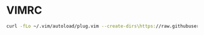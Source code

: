 # VIMRC

```bash
curl -fLo ~/.vim/autoload/plug.vim --create-dirs\https://raw.githubusercontent.com/junegunn/vim-plug/master/plug.vim
```
